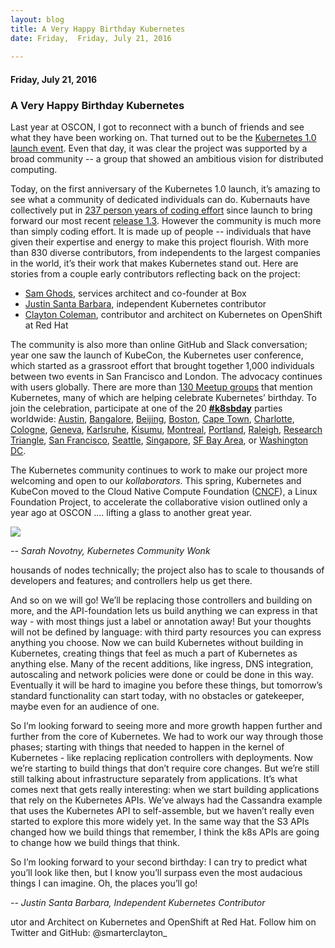 ```yaml
---
layout: blog
title: A Very Happy Birthday Kubernetes
date: Friday,  Friday, July 21, 2016 
 
---
```

#### Friday, July 21, 2016 
### A Very Happy Birthday Kubernetes 
Last year at OSCON, I got to reconnect with a bunch of friends and see what they have been working on. That turned out to be the [Kubernetes 1.0 launch event](https://www.youtube.com/playlist?list=PL69nYSiGNLP0Ljwa9J98xUd6UlM604Y-l). Even that day, it was clear the project was supported by a broad community -- a group that showed an ambitious vision for distributed computing.&nbsp;  
  
Today, on the first anniversary of the Kubernetes 1.0 launch, it’s amazing to see what a community of dedicated individuals can do. Kubernauts have collectively put in [237 person years of coding effort](https://www.openhub.net/p/kubernetes) since launch to bring forward our most recent [release 1.3](http://blog.kubernetes.io/2016/07/kubernetes-1.3-bridging-cloud-native-and-enterprise-workloads.html). However the community is much more than simply coding effort. It is made up of people -- individuals that have given their expertise and energy to make this project flourish. With more than 830 diverse contributors, from independents to the largest companies in the world, it’s their work that makes Kubernetes stand out. Here are stories from a couple early contributors reflecting back on the project:  
  

- [Sam Ghods](https://www.box.com/blog/kubernetes-box-microservices-maximum-velocity/), services architect and co-founder at Box
- [Justin Santa Barbara](http://blog.kubernetes.io/2016/07/oh-the-places-you-will-go.html), independent Kubernetes contributor
- [Clayton Coleman](http://blog.kubernetes.io/2016/07/the-bet-on-kubernetes.html), contributor and architect on Kubernetes on OpenShift at Red Hat
  
The community is also more than online GitHub and Slack conversation; year one saw the launch of KubeCon, the Kubernetes user conference, which started as a grassroot effort that brought together 1,000 individuals between two events in San Francisco and London. The advocacy continues with users globally. There are more than [130 Meetup groups](http://www.meetup.com/topics/kubernetes/) that mention Kubernetes, many of which are helping celebrate Kubernetes’ birthday. To join the celebration, participate at one of the 20 [**#k8sbday**](https://twitter.com/search?q=k8sbday&src=typd) parties worldwide:&nbsp;[Austin](http://www.meetup.com/Microservices-and-Containers-Austin/), [Bangalore](http://www.meetup.com/Bangalore-Kubernetes-Meetup/), [Beijing](http://www.meetup.com/Kubernetes-Meetup-Beijing/events/232537953/), [Boston](http://www.meetup.com/Boston-OpenShift-Meetup/), [Cape Town](http://www.meetup.com/Cape-Town-DevOps), [Charlotte](http://www.meetup.com/ccog-meetup/events/231626855/), [Cologne](http://www.meetup.com/de-DE/Kubernetes-Meetup-Cologne/), [Geneva](http://www.meetup.com/Kubernetes-Geneva/), [Karlsruhe](http://www.meetup.com/inovex-karlsruhe/events/232561446/), [Kisumu](http://www.meetup.com/Docker-Kisumu/events/232595339/), [Montreal](http://www.meetup.com/Kubernetes-Montreal/events/232726956/), [Portland](http://www.meetup.com/Cloud-Native-PDX), [Raleigh](http://www.meetup.com/Raleigh-Openshift-Meetup/), [Research Triangle](http://www.meetup.com/Triangle-Kubernetes-Meetup/), [San Francisco](https://www.eventbrite.com/e/kubernetes-birthday-bash-tickets-26250411688), [Seattle](http://www.meetup.com/Seattle-Kubernetes-Meetup/), [Singapore](http://www.meetup.com/GCPUGSG/events/232659329/), [SF Bay Area](http://www.meetup.com/Bay-Area-Kubernetes-Meetup/events/232623207/), or [Washington DC](http://www.meetup.com/DC-Kubernetes-Meetup/).  
  
The Kubernetes community continues to work to make our project more welcoming and open to our _kollaborators_. This spring, Kubernetes and KubeCon moved to the Cloud Native Compute Foundation ([CNCF](https://cncf.io/)), a Linux Foundation Project, to accelerate the collaborative vision outlined only a year ago at OSCON&nbsp;…. lifting a glass to another great year.  

  

[![](https://1.bp.blogspot.com/-Wn9QJb6wQ7w/V5Cm1Y2iKhI/AAAAAAAAAnc/SZ3yFFcxjmoqAmz9chp8o2KJJUoKI0KQwCLcB/s640/k8s%2BCommit%2BInfographic.png)](https://1.bp.blogspot.com/-Wn9QJb6wQ7w/V5Cm1Y2iKhI/AAAAAAAAAnc/SZ3yFFcxjmoqAmz9chp8o2KJJUoKI0KQwCLcB/s1600/k8s%2BCommit%2BInfographic.png)

  

  
_-- Sarah Novotny, Kubernetes Community Wonk_

  

housands of nodes technically; the project also has to scale to thousands of developers and features; and controllers help us get there.
  
And so on we will go! We’ll be replacing those controllers and building on more, and the API-foundation lets us build anything we can express in that way - with most things just a label or annotation away! But your thoughts will not be defined by language: with third party resources you can express anything you choose. Now we can build Kubernetes without building in Kubernetes, creating things that feel as much a part of Kubernetes as anything else. Many of the recent additions, like ingress, DNS integration, autoscaling and network policies were done or could be done in this way. Eventually it will be hard to imagine you before these things, but tomorrow’s standard functionality can start today, with no obstacles or gatekeeper, maybe even for an audience of one.  
  
So I’m looking forward to seeing more and more growth happen further and further from the core of Kubernetes. We had to work our way through those phases; starting with things that needed to happen in the kernel of Kubernetes - like replacing replication controllers with deployments. Now we’re starting to build things that don’t require core changes. But we’re still still talking about infrastructure separately from applications. It’s what comes next that gets really interesting: when we start building applications that rely on the Kubernetes APIs. We’ve always had the Cassandra example that uses the Kubernetes API to self-assemble, but we haven’t really even started to explore this more widely yet. In the same way that the S3 APIs changed how we build things that remember, I think the k8s APIs are going to change how we build things that think.  
  
So I’m looking forward to your second birthday: I can try to predict what you’ll look like then, but I know you’ll surpass even the most audacious things I can imagine. Oh, the places you’ll go!  
  
  
_-- Justin Santa Barbara, Independent Kubernetes Contributor_  

  

utor and Architect on Kubernetes and OpenShift at Red Hat. Follow him on Twitter and GitHub: @smarterclayton_  

  


